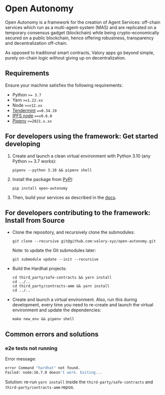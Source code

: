 # Open Autonomy

Open Autonomy is a framework for the creation of Agent Services: off-chain services which run as a multi-agent-system (MAS)  and are replicated on a temporary consensus gadget (blockchain) while being crypto-economically secured on a public blockchain, hence offering robustness, transparency and decentralization off-chain.

As opposed to traditional smart contracts, Valory apps go beyond simple, purely on-chain logic without giving up on decentralization.

## Requirements

Ensure your machine satisfies the following requirements:

- Python `>= 3.7`
- Yarn `>=1.22.xx`
- Node `>=v12.xx`
- [Tendermint](https://docs.tendermint.com/master/introduction/install.html) `==0.34.19`
- [IPFS node](https://docs.ipfs.io/install/command-line/#official-distributions) `==v0.6.0`
- [Pipenv](https://pipenv.pypa.io/en/latest/install/) `>=2021.x.xx`


## For developers using the framework: Get started developing

1. Create and launch a clean virtual environment with Python 3.10 (any Python `>=` 3.7 works):

       pipenv --python 3.10 && pipenv shell

2. Install the package from [PyPI](https://pypi.org/project/open-autonomy/):

       pip install open-autonomy


3. Then, build your services as described in the [docs](https://docs.autonolas.network/).


## For developers contributing to the framework: Install from Source

- Clone the repository, and recursively clone the submodules:

      git clone --recursive git@github.com:valory-xyz/open-autonomy.git

  Note: to update the Git submodules later:

      git submodule update --init --recursive

- Build the Hardhat projects:

      cd third_party/safe-contracts && yarn install
      cd ../..
      cd third_party/contracts-amm && yarn install
      cd ../..

- Create and launch a virtual environment. Also, run this during development,
every time you need to re-create and launch the virtual environment and update
the dependencies:

      make new_env && pipenv shell


## Common errors and solutions
### e2e tests not running
Error message:
```bash
error Command "hardhat" not found.
Failed: node:16.7.0 doesn't work. Exiting...
```

Solution: re-run `yarn install` inside the `third-party/safe-contracts` and `third-party/contracts-amm` repos.